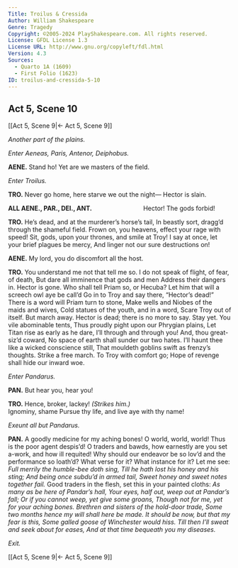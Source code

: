```yaml
---
Title: Troilus & Cressida
Author: William Shakespeare
Genre: Tragedy
Copyright: ©2005-2024 PlayShakespeare.com. All rights reserved.
License: GFDL License 1.3
License URL: http://www.gnu.org/copyleft/fdl.html
Version: 4.3
Sources:
  - Quarto 1A (1609)
  - First Folio (1623)
ID: troilus-and-cressida-5-10
---
```


## Act 5, Scene 10
[[Act 5, Scene 9|← Act 5, Scene 9]]

*Another part of the plains.*

*Enter Aeneas, Paris, Antenor, Deiphobus.*

**AENE.**
Stand ho! Yet are we masters of the field.

*Enter Troilus.*

**TRO.**
Never go home, here starve we out the night⁠—
Hector is slain.

**ALL AENE., PAR., DEI., ANT.**
        Hector! The gods forbid!

**TRO.**
He’s dead, and at the murderer’s horse’s tail,
In beastly sort, dragg’d through the shameful field.
Frown on, you heavens, effect your rage with speed!
Sit, gods, upon your thrones, and smile at Troy!
I say at once, let your brief plagues be mercy,
And linger not our sure destructions on!

**AENE.**
My lord, you do discomfort all the host.

**TRO.**
You understand me not that tell me so.
I do not speak of flight, of fear, of death,
But dare all imminence that gods and men
Address their dangers in. Hector is gone.
Who shall tell Priam so, or Hecuba?
Let him that will a screech owl aye be call’d
Go in to Troy and say there, “Hector’s dead!”
There is a word will Priam turn to stone,
Make wells and Niobes of the maids and wives,
Cold statues of the youth, and in a word,
Scare Troy out of itself. But march away.
Hector is dead; there is no more to say.
Stay yet. You vile abominable tents,
Thus proudly pight upon our Phrygian plains,
Let Titan rise as early as he dare,
I’ll through and through you! And, thou great-siz’d coward,
No space of earth shall sunder our two hates.
I’ll haunt thee like a wicked conscience still,
That mouldeth goblins swift as frenzy’s thoughts.
Strike a free march. To Troy with comfort go;
Hope of revenge shall hide our inward woe.

*Enter Pandarus.*

**PAN.**
But hear you, hear you!

**TRO.**
Hence, broker, lackey!
*(Strikes him.)*
              Ignominy, shame
Pursue thy life, and live aye with thy name!

*Exeunt all but Pandarus.*

**PAN.**
A goodly medicine for my aching bones! O world, world, world! Thus is the poor agent despis’d! O traders and bawds, how earnestly are you set a-work, and how ill requited! Why should our endeavor be so lov’d and the performance so loath’d? What verse for it? What instance for it? Let me see:
*Full merrily the humble-bee doth sing,*
*Till he hath lost his honey and his sting;*
*And being once subdu’d in armed tail,*
*Sweet honey and sweet notes together fail.*
Good traders in the flesh, set this in your painted cloths:
*As many as be here of Pandar’s hall,*
*Your eyes, half out, weep out at Pandar’s fall;*
*Or if you cannot weep, yet give some groans,*
*Though not for me, yet for your aching bones.*
*Brethren and sisters of the hold-door trade,*
*Some two months hence my will shall here be made.*
*It should be now, but that my fear is this,*
*Some galled goose of Winchester would hiss.*
*Till then I’ll sweat and seek about for eases,*
*And at that time bequeath you my diseases.*

*Exit.*

[[Act 5, Scene 9|← Act 5, Scene 9]]
